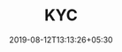 ---
title: "KYC"
date: 2019-08-12T13:13:26+05:30
type: "credit-report"
layout: "report-pdf-preview"

currentinfo: 'completed'
currentpayment: 'completed'
currentkyc: 'completed'
currentreport: 'completed'

loggedin: true
progressBar: false
---